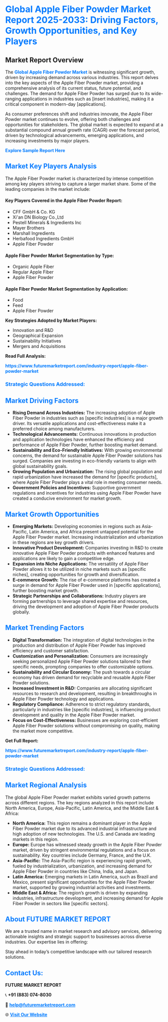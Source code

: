 <h1 style="color: #007BFF;">Global Apple Fiber Powder Market Report 2025-2033: Driving Factors, Growth Opportunities, and Key Players</h1>

<section id="overview">
<h2>Market Report Overview</h2>
<p>The <a href="https://www.futuremarketreport.com/industry-report/apple-fiber-powder-market" style="color: #007BFF; text-decoration: none;"><strong>Global Apple Fiber Powder Market</strong></a> is witnessing significant growth, driven by increasing demand across various industries. This report delves into the key aspects of the Apple Fiber Powder market, providing a comprehensive analysis of its current status, future potential, and challenges. The demand for Apple Fiber Powder has surged due to its wide-ranging applications in industries such as [insert industries], making it a critical component in modern-day [applications].</p>
<p>As consumer preferences shift and industries innovate, the Apple Fiber Powder market continues to evolve, offering both challenges and opportunities for stakeholders. The global market is expected to expand at a substantial compound annual growth rate (CAGR) over the forecast period, driven by technological advancements, emerging applications, and increasing investments by major players.</p>
</section>

<section id="overview">
<p><a href="https://www.futuremarketreport.com/request-sample/reportId=100451" style="color: #007BFF; text-decoration: none;"><strong>Explore Sample Report Here</strong></a></p>
</section>

<section id="key-players">
<h2 style="color: #007BFF;">Market Key Players Analysis</h2>
<p>The Apple Fiber Powder market is characterized by intense competition among key players striving to capture a larger market share. Some of the leading companies in the market include:</p>
<h4>Key Players Covered in the Apple Fiber Powder Report:</h4>
<ul><li>CFF GmbH &amp; Co. KG</li><li>Xi&#039;an DN Biology Co.,Ltd</li><li>Pestell Minerals &amp; Ingredients Inc</li><li>Mayer Brothers</li><li>Marshall Ingredients</li><li>Herbafood Ingredients GmbH</li><li>Apple Fiber Powder</li></ul>
<h4>Apple Fiber Powder Market Segmentation by Type:</h4>
<ul><li>Organic Apple Fiber</li><li>Regular Apple Fiber</li><li>Apple Fiber Powder</li></ul>

<h4>Apple Fiber Powder Market Segmentation by Application:</h4>
<ul><li>Food</li><li>Feed</li><li>Apple Fiber Powder</li></ul>
<p><strong>Key Strategies Adopted by Market Players:</strong></p>
<ul>
<li>Innovation and R&D</li>
<li>Geographical Expansion</li>
<li>Sustainability Initiatives</li>
<li>Mergers and Acquisitions</li>
</ul>
</section>

<section>
<p><strong>Read Full Analysis: </strong></p><a href="https://www.futuremarketreport.com/industry-report/apple-fiber-powder-market" style="color: #007BFF; text-decoration: none;"><strong>https://www.futuremarketreport.com/industry-report/apple-fiber-powder-market</strong></a>
<h3 style="color: #007BFF;">Strategic Questions Addressed:</h3>
</section>

<section id="driving-factors">
<h2 style="color: #007BFF;">Market Driving Factors</h2>
<ul>
<li><strong>Rising Demand Across Industries:</strong> The increasing adoption of Apple Fiber Powder in industries such as [specific industries] is a major growth driver. Its versatile applications and cost-effectiveness make it a preferred choice among manufacturers.</li>
<li><strong>Technological Advancements:</strong> Continuous innovations in production and application technologies have enhanced the efficiency and performance of Apple Fiber Powder, further boosting market demand.</li>
<li><strong>Sustainability and Eco-Friendly Initiatives:</strong> With growing environmental concerns, the demand for sustainable Apple Fiber Powder solutions has surged. Companies are investing in eco-friendly variants to align with global sustainability goals.</li>
<li><strong>Growing Population and Urbanization:</strong> The rising global population and rapid urbanization have increased the demand for [specific products], where Apple Fiber Powder plays a vital role in meeting consumer needs.</li>
<li><strong>Government Policies and Incentives:</strong> Supportive government regulations and incentives for industries using Apple Fiber Powder have created a conducive environment for market growth.</li>
</ul>
</section>

<section id="growth-opportunities">
<h2 style="color: #007BFF;">Market Growth Opportunities</h2>
<ul>
<li><strong>Emerging Markets:</strong> Developing economies in regions such as Asia-Pacific, Latin America, and Africa present untapped potential for the Apple Fiber Powder market. Increasing industrialization and urbanization in these regions are key growth drivers.</li>
<li><strong>Innovative Product Development:</strong> Companies investing in R&D to create innovative Apple Fiber Powder products with enhanced features and applications are likely to gain a competitive edge.</li>
<li><strong>Expansion into Niche Applications:</strong> The versatility of Apple Fiber Powder allows it to be utilized in niche markets such as [specific niches], creating opportunities for growth and diversification.</li>
<li><strong>E-commerce Growth:</strong> The rise of e-commerce platforms has created a surge in demand for Apple Fiber Powder used in [specific applications], further boosting market growth.</li>
<li><strong>Strategic Partnerships and Collaborations:</strong> Industry players are forming partnerships to leverage shared expertise and resources, driving the development and adoption of Apple Fiber Powder products globally.</li>
</ul>
</section>

<section id="trending-factors">
<h2 style="color: #007BFF;">Market Trending Factors</h2>
<ul>
<li><strong>Digital Transformation:</strong> The integration of digital technologies in the production and distribution of Apple Fiber Powder has improved efficiency and customer satisfaction.</li>
<li><strong>Customization and Personalization:</strong> Consumers are increasingly seeking personalized Apple Fiber Powder solutions tailored to their specific needs, prompting companies to offer customizable options.</li>
<li><strong>Sustainability and Circular Economy:</strong> The push towards a circular economy has driven demand for recyclable and reusable Apple Fiber Powder solutions.</li>
<li><strong>Increased Investment in R&D:</strong> Companies are allocating significant resources to research and development, resulting in breakthroughs in Apple Fiber Powder technology and applications.</li>
<li><strong>Regulatory Compliance:</strong> Adherence to strict regulatory standards, particularly in industries like [specific industries], is influencing product development and quality in the Apple Fiber Powder market.</li>
<li><strong>Focus on Cost-Effectiveness:</strong> Businesses are exploring cost-efficient Apple Fiber Powder solutions without compromising on quality, making the market more competitive.</li>
</ul>
</section>

<section>
<p><strong>Get Full Report: </strong></p><a href="https://www.futuremarketreport.com/industry-report/apple-fiber-powder-market" style="color: #007BFF; text-decoration: none;"><strong>https://www.futuremarketreport.com/industry-report/apple-fiber-powder-market</strong></a>
<h3 style="color: #007BFF;">Strategic Questions Addressed:</h3>
</section>


<section id="regional-analysis">
<h2 style="color: #007BFF;">Market Regional Analysis</h2>
<p>The global Apple Fiber Powder market exhibits varied growth patterns across different regions. The key regions analyzed in this report include North America, Europe, Asia-Pacific, Latin America, and the Middle East & Africa:</p>
<ul>
<li><strong>North America:</strong> This region remains a dominant player in the Apple Fiber Powder market due to its advanced industrial infrastructure and high adoption of new technologies. The U.S. and Canada are leading markets in this region.</li>
<li><strong>Europe:</strong> Europe has witnessed steady growth in the Apple Fiber Powder market, driven by stringent environmental regulations and a focus on sustainability. Key countries include Germany, France, and the U.K.</li>
<li><strong>Asia-Pacific:</strong> The Asia-Pacific region is experiencing rapid growth, fueled by industrialization, urbanization, and increasing demand for Apple Fiber Powder in countries like China, India, and Japan.</li>
<li><strong>Latin America:</strong> Emerging markets in Latin America, such as Brazil and Mexico, present significant opportunities for the Apple Fiber Powder market, supported by growing industrial activities and investments.</li>
<li><strong>Middle East & Africa:</strong> The region’s growth is driven by expanding industries, infrastructure development, and increasing demand for Apple Fiber Powder in sectors like [specific sectors].</li>
</ul>
</section>

<footer>
<h2 style="color: #007BFF;">About FUTURE MARKET REPORT</h2>
<p>We are a trusted name in market research and advisory services, delivering actionable insights and strategic support to businesses across diverse industries. Our expertise lies in offering:</p>

<p>Stay ahead in today’s competitive landscape with our tailored research solutions.</p>

<h2 style="color: #007BFF;">Contact Us:</h2>
<p><strong>FUTURE MARKET REPORT</strong></p>
<p>📞 <strong>+91 (883) 074-8030</strong></p>
<p>📧 <strong><a href="mailto:help@futuremarketreport.com" style="color: #007BFF;">help@futuremarketreport.com</a></strong></p>
<p>🌐 <strong><a href="https://www.futuremarketreport.com/" style="color: #007BFF;">Visit Our Website</a></strong></p>
</footer>